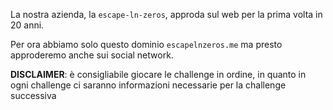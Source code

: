 La nostra azienda, la `escape-ln-zeros`, approda sul web per la prima volta in 20 anni.

Per ora abbiamo solo questo dominio `escapelnzeros.me` ma presto approderemo anche sui social network.

**DISCLAIMER**: è consigliabile giocare le challenge in ordine, in quanto in ogni challenge ci saranno
informazioni necessarie per la challenge successiva
